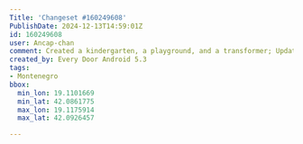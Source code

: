 ```yaml
---
Title: 'Changeset #160249608'
PublishDate: 2024-12-13T14:59:01Z
id: 160249608
user: Ancap-chan
comment: Created a kindergarten, a playground, and a transformer; Updated 6 house buildings, 6 buildings, and 8 other objects
created_by: Every Door Android 5.3
tags:
- Montenegro
bbox:
  min_lon: 19.1101669
  min_lat: 42.0861775
  max_lon: 19.1175914
  max_lat: 42.0926457

---
```


